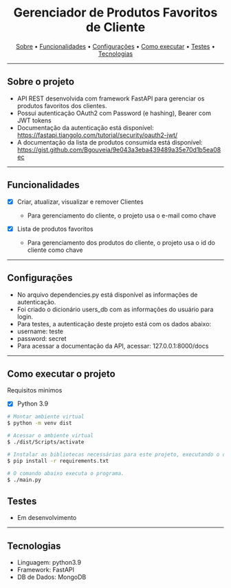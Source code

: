 <h1 align="center"> 
	Gerenciador de Produtos Favoritos de Cliente
</h1>

<p align="center">
 <a href="#sobre-o-projeto">Sobre</a> •
 <a href="#funcionalidades">Funcionalidades</a> •
 <a href="#configurações">Configurações</a> • 
 <a href="#como-executar-o-projeto">Como executar</a> • 
 <a href="#testes">Testes</a> • 
 <a href="#tecnologias">Tecnologias</a>
</p>

---

## Sobre o projeto

- API REST desenvolvida com framework FastAPI para gerenciar os produtos favoritos dos clientes.
- Possui autenticação OAuth2 com Password (e hashing), Bearer com JWT tokens
- Documentação da autenticação está disponível:
https://fastapi.tiangolo.com/tutorial/security/oauth2-jwt/
- A documentação da lista de produtos consumida está disponível:
https://gist.github.com/Bgouveia/9e043a3eba439489a35e70d1b5ea08ec 

---

## Funcionalidades

- [x] Criar, atualizar, visualizar e remover Clientes
  - Para gerenciamento do cliente, o projeto usa o e-mail como chave

- [x] Lista de produtos favoritos
  - Para gerenciamento dos produtos do cliente, o projeto usa o id do cliente como chave

---

## Configurações

- No arquivo dependencies.py está disponível as informações de autenticação.
- Foi criado o dicionário users_db com as informações do usuário para login.
- Para testes, a autenticação deste projeto está com os dados abaixo:
- username: teste
- password: secret
- Para acessar a documentação da API, acessar:
  127.0.0.1:8000/docs

---

## Como executar o projeto

Requisitos minimos
- [x] Python 3.9

```bash
# Montar ambiente virtual
$ python -m venv dist

# Acessar o ambiente virtual
$ ./dist/Scripts/activate

# Instalar as bibliotecas necessárias para este projeto, executando o comando abaixo.
$ pip install -r requirements.txt

# O comando abaixo executa o programa. 
$ ./main.py

```


## Testes

- Em desenvolvimento

---

## Tecnologias

- Linguagem: python3.9
- Framework: FastAPI
- DB de Dados: MongoDB
